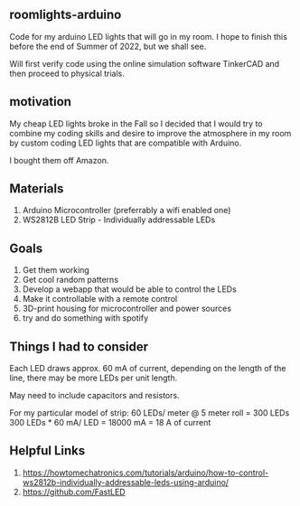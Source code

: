 ## roomlights-arduino
Code for my arduino LED lights that will go in my room. 
I hope to finish this before the end of Summer of 2022, but we shall see.

Will first verify code using the online simulation software TinkerCAD and then proceed to physical trials.

## motivation
My cheap LED lights broke in the Fall so I decided that I would try to combine my coding skills and desire to improve the atmosphere in my room by
custom coding LED lights that are compatible with Arduino.

I bought them off Amazon.

## Materials
  1. Arduino Microcontroller (preferrably a wifi enabled one)
  2. WS2812B LED Strip - Individually addressable LEDs

## Goals
  1. Get them working
  2. Get cool random patterns
  3. Develop a webapp that would be able to control the LEDs
  4. Make it controllable with a remote control
  5. 3D-print housing for microcontroller and power sources
  6. try and do something with spotify

## Things I had to consider
Each LED draws approx. 60 mA of current, depending on the length of the line, there may be more LEDs per unit length.

May need to include capacitors and resistors.

For my particular model of strip:
  60 LEDs/ meter @ 5 meter roll = 300 LEDs
  300 LEDs * 60 mA/ LED = 18000 mA = 18 A of current

## Helpful Links
  1. <a>https://howtomechatronics.com/tutorials/arduino/how-to-control-ws2812b-individually-addressable-leds-using-arduino/</a>
  2. <a>https://github.com/FastLED</a>